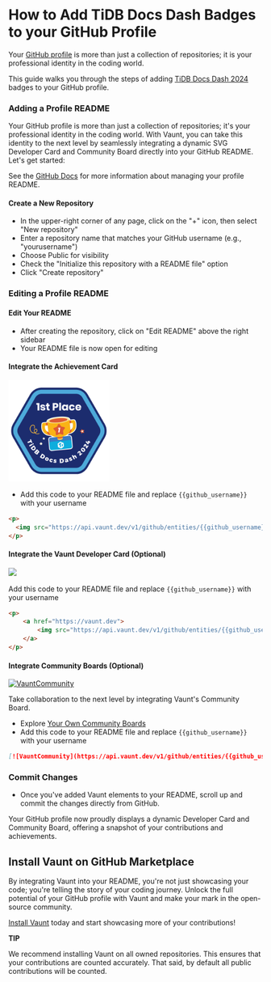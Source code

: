 # How to Add TiDB Docs Dash Badges to your GitHub Profile

Your [GitHub profile](https://docs.github.com/en/account-and-profile/setting-up-and-managing-your-github-profile/customizing-your-profile/about-your-profile) is more than just a collection of repositories; it is your professional identity in the coding world.

This guide walks you through the steps of adding [TiDB Docs Dash 2024](https://www.pingcap.com/event/tidb-docs-dash/) badges to your GitHub profile.

### Adding a Profile README

Your GitHub profile is more than just a collection of repositories;
it's your professional identity in the coding world.
With Vaunt, you can take this identity to the next level by seamlessly
integrating a dynamic SVG Developer Card and Community Board directly into your GitHub README.
Let's get started:

See the [GitHub Docs](https://docs.github.com/en/account-and-profile/setting-up-and-managing-your-github-profile/customizing-your-profile/managing-your-profile-readme)
for more information about managing your profile README.

#### Create a New Repository

- In the upper-right corner of any page, click on the "+" icon, then select "New repository"
- Enter a repository name that matches your GitHub username (e.g., "yourusername")
- Choose Public for visibility
- Check the "Initialize this repository with a README file" option
- Click "Create repository"

### Editing a Profile README

#### Edit Your README

- After creating the repository, click on "Edit README" above the right sidebar
- Your README file is now open for editing

#### Integrate the Achievement Card

<img src="1st_place.png" alt="1st place achievement" width="200"/>

- Add this code to your README file and replace `{{github_username}}` with your username

```HTML
<p>
  <img src="https://api.vaunt.dev/v1/github/entities/{{github_username}}/achievements?format=svg&limit=3" width="350" />
</p>
```

#### Integrate the Vaunt Developer Card (Optional)

<p>
    <a href="https://vaunt.dev">
        <img src="https://api.vaunt.dev/v1/github/entities/jeff1010322/contributions?format=svg" width="350" />
    </a>
</p>

Add this code to your README file and replace `{{github_username}}` with your username

```HTML
<p>
    <a href="https://vaunt.dev">
        <img src="https://api.vaunt.dev/v1/github/entities/{{github_username}}/contributions?format=svg" width="350" />
    </a>
</p>
```

#### Integrate Community Boards (Optional)

[![VauntCommunity](https://api.vaunt.dev/v1/github/entities/pingcap/badges/community)](https://community.vaunt.dev/board/pingcap)

Take collaboration to the next level by integrating Vaunt's Community Board.

- Explore [Your Own Community Boards](https://community.vaunt.dev/)
- Add this code to your README file and replace `{{github_username}}` with your username

```Markdown
[![VauntCommunity](https://api.vaunt.dev/v1/github/entities/{{github_username}}/badges/community)](https://community.vaunt.dev/board/{{github_username}})
```

### Commit Changes

- Once you've added Vaunt elements to your README, scroll up and commit the changes directly from GitHub.

Your GitHub profile now proudly displays a dynamic Developer Card and Community Board, offering a snapshot of your contributions and achievements.

## Install Vaunt on GitHub Marketplace

By integrating Vaunt into your README, you're not just showcasing your code; you're telling the story of your coding journey.
Unlock the full potential of your GitHub profile with Vaunt and make your mark in the open-source community.

[Install Vaunt](https://github.com/marketplace/vaunt-dev) today and start showcasing more of your contributions!

**TIP**

We recommend installing Vaunt on all owned repositories.
This ensures that your contributions are counted accurately.
That said, by default all public contributions will be counted.
